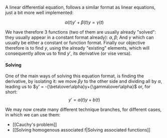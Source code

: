 A linear differential equation, follows a similar format as linear equations, just a bit more well implemented:

$$\alpha(t)y' + \beta(t)y = \gamma(t)$$

We have therefore 3 functions (two of them are usually already "solved": they usually appear in a constant format already): $\alpha ,\beta$; And $\gamma$ which can usually be either a constant or function format. 
Finally our objective therefore is to find $y$, using the already "existing" elements, which will consequently allow us to find $y'$, its derivative (or vise versa).

#### Solving
One of the main ways of solving this equation format, is finding the derivative, by isolating it: we move $\beta y$ to the other side and dividing all by $\alpha$, leading us to $y' = -{\beta\over\alpha}y+{\gamma\over\alpha}$ or, for short:
$$y' = a(t)y+b(t)$$

We may now create many different technique branches, for different cases, in which we can use them: 
- [[Cauchy's problem]]
- [[Solving homogenous associated f|Solving associated functions]]
